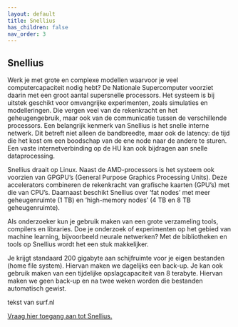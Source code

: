 ```yaml
---
layout: default
title: Snellius
has_children: false
nav_order: 3
---
```


## Snellius

Werk je met grote en complexe modellen waarvoor je veel computercapaciteit nodig hebt? De Nationale Supercomputer voorziet daarin met een groot aantal supersnelle processors. Het systeem is bij uitstek geschikt voor omvangrijke experimenten, zoals simulaties en modelleringen. Die vergen veel van de rekenkracht en het geheugengebruik, maar ook van de communicatie tussen de verschillende processors. Een belangrijk kenmerk van Snellius is het snelle interne netwerk. Dit betreft niet alleen de bandbreedte, maar ook de latency: de tijd die het kost om een boodschap van de ene node naar de andere te sturen. Een vaste internetverbinding op de HU kan ook bijdragen aan snelle dataprocessing. 

Snellius draait op Linux. Naast de AMD-processors is het systeem ook voorzien van GPGPU’s (General Purpose Graphics Processing Units). Deze accelerators combineren de rekenkracht van grafische kaarten (GPU’s) met die van CPU’s. Daarnaast beschikt Snellius over ‘fat nodes’ met meer geheugenruimte (1 TB) en ‘high-memory nodes’ (4 TB en 8 TB geheugenruimte).

Als onderzoeker kun je gebruik maken van een grote verzameling tools, compilers en libraries. Doe je onderzoek of experimenten op het gebied van machine learning, bijvoorbeeld neurale netwerken? Met de bibliotheken en tools op Snellius wordt het een stuk makkelijker.

Je krijgt standaard 200 gigabyte aan schijfruimte voor je eigen bestanden (home file system). Hiervan maken we dagelijks een back-up. Je kan ook gebruik maken van een tijdelijke opslagcapaciteit van 8 terabyte. Hiervan maken we geen back-up en na twee weken worden die bestanden automatisch gewist. 

tekst van surf.nl

[Vraag hier toegang aan tot Snellius.](https://www.surf.nl/onderzoek-ict/toegang-tot-rekendiensten-aanvragen)